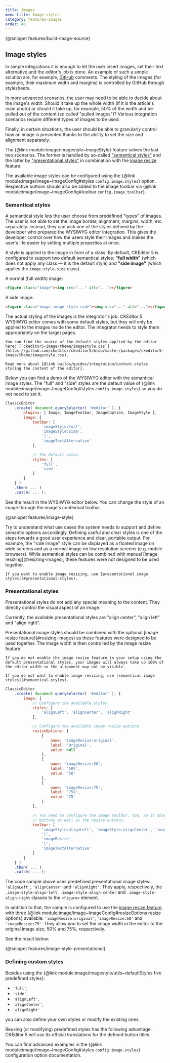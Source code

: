 ```yaml
---
title: Images
menu-title: Image styles
category: features-images
order: 40
---
```


{@snippet features/build-image-source}

## Image styles

In simple integrations it is enough to let the user insert images, set their text alternative and the editor's job is done. An example of such a simple solution are, for example, [GitHub](https://github.com/) comments. The styling of the images (for example, their maximum width and margins) is controlled by GitHub through stylesheets.

In more advanced scenarios, the user may need to be able to decide about the image's width. Should it take up the whole width (if it is the article's main photo) or should it take up, for example, 50% of the width and be pulled out of the content (so called "pulled images")? Various integration scenarios require different types of images to be used.

Finally, in certain situations, the user should be able to granularly control how an image is presented thanks to the ability to set the size and alignment separately.

The {@link module:image/imagestyle~ImageStyle} feature solves the last two scenarios. The former is handled by so-called ["semantical styles"](#semantical-styles) and the latter by ["presentational styles"](#presentational-styles) in combination with the [image resize](#resizing-images) feature.

The available image styles can be configured using the {@link module:image/image~ImageConfig#styles `config.image.styles`} option. Respective buttons should also be added to the image toolbar via {@link module:image/image~ImageConfig#toolbar `config.image.toolbar`}.

### Semantical styles

A semantical style lets the user choose from predefined "types" of images. The user is not able to set the image border, alignment, margins, width, etc. separately. Instead, they can pick one of the styles defined by the developer who prepared the WYSIWYG editor integration. This gives the developer control over how the users style their images and makes the user's life easier by setting multiple properties at once.

A style is applied to the image in form of a class. By default, CKEditor 5 is configured to support two default semantical styles: **"full width"** (which does not apply any class &mdash; it is the default style) and **"side image"** (which applies the `image-style-side` class).

A normal (full width) image:

```html
<figure class="image"><img src="..." alt="..."></figure>
```

A side image:

```html
<figure class="image image-style-side"><img src="..." alt="..."></figure>
```

<info-box>
	The actual styling of the images is the integrator's job. CKEditor 5 WYSIWYG editor comes with some default styles, but they will only be applied to the images inside the editor. The integrator needs to style them appropriately on the target pages.

	You can find the source of the default styles applied by the editor here: [`ckeditor5-image/theme/imagestyle.css`](https://github.com/ckeditor/ckeditor5/blob/master/packages/ckeditor5-image/theme/imagestyle.css).

	Read more about {@link builds/guides/integration/content-styles styling the content of the editor}.
</info-box>

Below you can find a demo of the WYSIWYG editor with the semantical image styles. The "full" and "side" styles are the default value of {@link module:image/image~ImageConfig#styles `config.image.styles`} so you do not need to set it.

```js
ClassicEditor
	.create( document.querySelector( '#editor' ), {
		plugins: [ Image, ImageToolbar, ImageCaption, ImageStyle ],
		image: {
			toolbar: [
				'imageStyle:full',
				'imageStyle:side',
				'|',
				'imageTextAlternative'
			],

			// The default value.
			styles: [
				'full',
				'side'
			]
		}
	} )
	.then( ... )
	.catch( ... );
```

See the result in the WYSIWYG editor below. You can change the style of an image through the image's contextual toolbar.

{@snippet features/image-style}

<info-box hint>
	Try to understand what use cases the system needs to support and define semantic options accordingly. Defining useful and clear styles is one of the steps towards a good user experience and clear, portable output. For example, the "side image" style can be displayed as a floated image on wide screens and as a normal image on low resolution screens (e.g. mobile browsers).
</info-box>

<info-box warning>
	While semantical styles can be combined with manual [image resizing](#resizing-images), these features were not designed to be used together.

	If you want to enable image resizing, use [presentational image styles](#presentational-styles).
</info-box>

### Presentational styles

Presentational styles do not add any special meaning to the content. They directly control the visual aspect of an image.

Currently, the available presentational styles are "align center", "align left" and "align right".

<info-box warning>
	Presentational image styles should be combined with the optional [image resize feature](#resizing-images) as these features were designed to be used together. The image width is then controlled by the image resize feature.

	If you do not enable the image resize feature in your setup using the default presentational styles, your images will always take up 100% of the editor width so the alignment may not be visible.

	If you do not want to enable image resizing, use [semantical image styles](#semantical-styles).
</info-box>

```js
ClassicEditor
	.create( document.querySelector( '#editor' ), {
		image: {
			// Configure the available styles.
			styles: [
				'alignLeft', 'alignCenter', 'alignRight'
			],

			// Configure the available image resize options.
			resizeOptions: [
				{
					name: 'imageResize:original',
					label: 'Original',
					value: null
				},
				{
					name: 'imageResize:50',
					label: '50%',
					value: '50'
				},
				{
					name: 'imageResize:75',
					label: '75%',
					value: '75'
				}
			],

			// You need to configure the image toolbar, too, so it shows the new style
			// buttons as well as the resize buttons.
			toolbar: [
				'imageStyle:alignLeft', 'imageStyle:alignCenter', 'imageStyle:alignRight',
				'|',
				'imageResize',
				'|',
				'imageTextAlternative'
			]
		}
	} )
	.then( ... )
	.catch( ... );
```

The code sample above uses predefined presentational image styles: `'alignLeft'`, `'alignCenter'` and `'alignRight'`. They apply, respectively, the `.image-style-align-left`, `.image-style-align-center` and  `.image-style-align-right` classes to the `<figure>` element.

In addition to that, the sample is configured to use the [image resize feature](#resizing-images) with three {@link module:image/image~ImageConfig#resizeOptions resize options} available: `'imageResize:original'`, `'imageResize:50'` and `'imageResize:75'`. They allow you to set the image width in the editor to the original image size, 50% and 75%, respectively.

See the result below:

{@snippet features/image-style-presentational}

### Defining custom styles

Besides using the {@link module:image/imagestyle/utils~defaultStyles five predefined styles}:

* `'full'`,
* `'side'`,
* `'alignLeft'`,
* `'alignCenter'`,
* `'alignRight'`

you can also define your own styles or modify the existing ones.

<info-box>
	Reusing (or modifying) predefined styles has the following advantage: CKEditor 5 will use its official translations for the defined button titles.
</info-box>

You can find advanced examples in the {@link module:image/image~ImageConfig#styles `config.image.styles`} configuration option documentation.

<!-- TODO (live example)... not today, yet -->